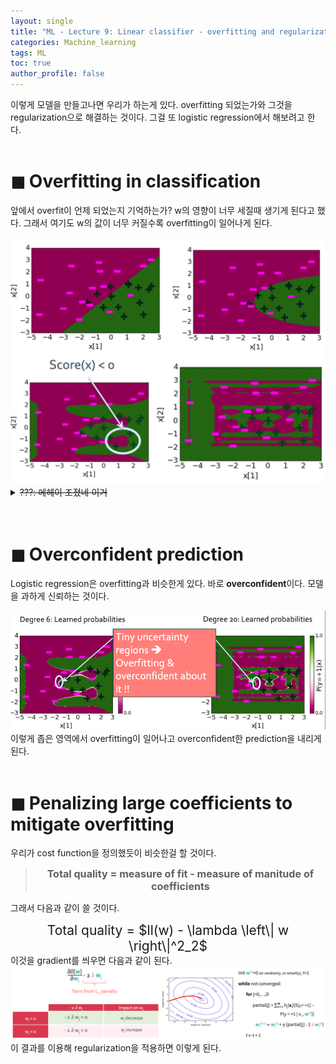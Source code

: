 ```yaml
---
layout: single
title: "ML - Lecture 9: Linear classifier - overfitting and regularization"
categories: Machine_learning
tags: ML
toc: true
author_profile: false
---
```


이렇게 모델을 만들고나면 우리가 하는게 있다. overfitting 되었는가와 그것을 regularization으로 해결하는 것이다. 그걸 또 logistic regression에서 해보려고 한다.
<br>
<br>

# ◼︎ Overfitting in classification

앞에서 overfit이 언제 되었는지 기억하는가? w의 영향이 너무 세질때 생기게 된다고 했다. 그래서 여기도 w의 값이 너무 커질수록 overfitting이 일어나게 된다.
<center><img src="/images/ML/lr_overfit.png"></center>

<details>
<summary><del>???: 에헤이 조졌네 이거</del></summary>
<iframe width="400" height="500" src="https://www.youtube.com/embed/_A_TBtBZuTQ" title="주기적으로 봐야하는 영상    #조졌네" frameborder="0" allow="accelerometer; autoplay; clipboard-write; encrypted-media; gyroscope; picture-in-picture; web-share" referrerpolicy="strict-origin-when-cross-origin" allowfullscreen></iframe></details>
<br>
<br>

# ◼︎ Overconfident prediction

Logistic regression은 overfitting과 비슷한게 있다. 바로 **overconfident**이다. 모델을 과하게 신뢰하는 것이다.
<center><img src="/images/ML/lr_overconfi.png"></center>
이렇게 좁은 영역에서 overfitting이 일어나고 overconfident한 prediction을 내리게 된다.<br>
<br>

# ◼︎ Penalizing large coefficients to mitigate overfitting

우리가 cost function을 정의했듯이 비슷한걸 할 것이다. 
> **<center><span style="font-size:115%">Total quality = measure of fit - measure of manitude of coefficients</span></center>**

그래서 다음과 같이 쓸 것이다.

<center><span style="font-size:150%">Total quality = $ll(w) - \lambda \left\| w \right\|^2_2$</span></center>
이것을 gradient를 씌우면 다음과 같이 된다.
<center><img src="/images/ML/lr_logi_regul.png"></center>
이 결과를 이용해 regularization을 적용하면 이렇게 된다.